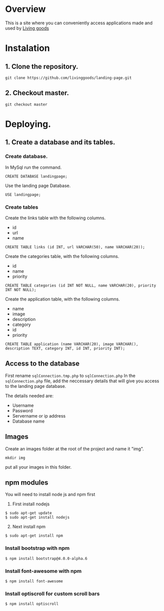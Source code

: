 # Overview
This is a site where you can conveniently access applications made and used by [Living goods](https://livinggoods.org/)

# Instalation
## 1. Clone the repository.
```
git clone https://github.com/livinggoods/landing-page.git
```

## 2. Checkout master.
```
git checkout master
```

# Deploying.
## 1. Create a database and its tables.

### Create database.
In MySql run the command.
```
CREATE DATABASE landingpage;
```

Use the landing page Database.
```
USE landingpage;
```

### Create tables
Create the links table with the following columns.
* id
* url
* name
```
CREATE TABLE links (id INT, url VARCHAR(50), name VARCHAR(20));
```

Create the categories table, with the following columns.
* id
* name
* priority
```
CREATE TABLE categories (id INT NOT NULL, name VARCHAR(20), priority INT NOT NULL);
```

Create the application table, with the following columns.
* name
* image
* description
* category
* id
* priority
```
CREATE TABLE application (name VARCHAR(20), image VARCHAR(), description TEXT, category INT, id INT, priority INT);
```

## Access to the database
First rename `sqlConnection.tmp.php` to `sqlConnection.php`
In the `sqlConnection.php` file, add the neccessary details that will give you access to the landing page database.

The details needed are:
* Username
* Password
* Servername or ip address
* Database name

## Images
Create an images folder at the root of the project and name it "img".
```
mkdir img
```

put all your images in this folder.

## npm modules
You will need to install node js and npm first

1. First install nodejs
```
$ sudo apt-get update
$ sudo apt-get install nodejs
```

2. Next install npm
```
$ sudo apt-get install npm
```

### Install bootstrap with npm
```
$ npm install bootstrap@4.0.0-alpha.6
```

### Install font-awesome with npm
```
$ npm install font-awesome
```

### Install optiscroll for custom scroll bars
```
$ npm install optiscroll
```